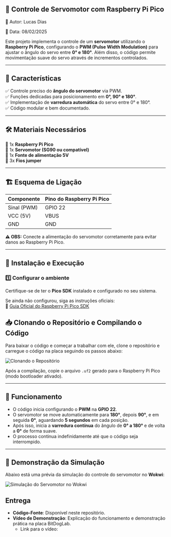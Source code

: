 ## 🎯 **Controle de Servomotor com Raspberry Pi Pico**

📌 Autor: Lucas Dias

📆 Data: 08/02/2025

Este projeto implementa o controle de um **servomotor** utilizando o **Raspberry Pi Pico**, configurando o **PWM (Pulse Width Modulation)** para ajustar o ângulo do servo entre **0° e 180°**. Além disso, o código permite movimentação suave do servo através de incrementos controlados.

---

## 📌 **Características**
✅ Controle preciso do **ângulo do servomotor** via PWM.  
✅ Funções dedicadas para posicionamento em **0°, 90° e 180°**.  
✅ Implementação de **varredura automática** do servo entre 0° e 180°.  
✅ Código modular e bem documentado.  

---

## 🛠 **Materiais Necessários**
🔹 1x **Raspberry Pi Pico**  
🔹 1x **Servomotor (SG90 ou compatível)**  
🔹 1x **Fonte de alimentação 5V**  
🔹 3x **Fios jumper**  

---

## 🏗 **Esquema de Ligação**
| Componente  | Pino do Raspberry Pi Pico |
|-------------|---------------------------|
| Sinal (PWM) | GPIO 22                   |
| VCC (5V)    | VBUS                      |
| GND         | GND                        |

**⚠️ OBS:** Conecte a alimentação do servomotor corretamente para evitar danos ao Raspberry Pi Pico.

---

## 📜 **Instalação e Execução**

### **1️⃣ Configurar o ambiente**
Certifique-se de ter o **Pico SDK** instalado e configurado no seu sistema.  

Se ainda não configurou, siga as instruções oficiais:  
🔗 [Guia Oficial do Raspberry Pi Pico SDK](https://github.com/raspberrypi/pico-sdk)

## 📥 Clonando o Repositório e Compilando o Código

Para baixar o código e começar a trabalhar com ele, clone o repositório e carregue o código na placa seguindo os passos abaixo:

![Clonando o Repositório](https://github.com/LucaScripts/Clock-e-Temporizadores/blob/main/docs/Bem-vindo%20-%20Visual%20Studio%20Code%202025-01-31%2018-49-32.gif?raw=true)

Após a compilação, copie o arquivo `.uf2` gerado para o Raspberry Pi Pico (modo bootloader ativado).

---

## 🎯 **Funcionamento**
- O código inicia configurando o **PWM** na **GPIO 22**.  
- O servomotor se move automaticamente para **180°**, depois **90°**, e em seguida **0°**, aguardando **5 segundos** em cada posição.  
- Após isso, inicia a **varredura contínua** do ângulo de **0° a 180°** e de volta a **0°** de forma suave.  
- O processo continua indefinidamente até que o código seja interrompido.  

---

## 🚦 Demonstração da Simulação

Abaixo está uma prévia da simulação do controle do servomotor no **Wokwi**:

![Simulação do Servomotor no Wokwi](https://github.com/LucaScripts/PWM/blob/main/docs/diagram.json%20-%20pwm%20-%20Visual%20Studio%20Code%202025-02-08%2018-16-53.gif?raw=true)


## Entrega
- **Código-Fonte**: Disponível neste repositório.
- **Vídeo de Demonstração**: Explicação do funcionamento e demonstração prática na placa BitDogLab.
  - Link para o vídeo: 

